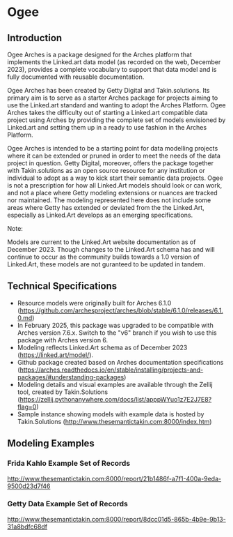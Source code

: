 # Ogee

## Introduction

Ogee Arches is a package designed for the Arches platform that implements the Linked.art data model (as recorded on the web, December 2023), provides a complete vocabulary to support that data model and is fully documented with reusable documentation.

Ogee Arches has been created by Getty Digital and Takin.solutions. Its primary aim is to serve as a starter Arches package for projects aiming to use the Linked.art standard and wanting to adopt the Arches Platform. Ogee Arches takes the difficulty out of starting a Linked.art compatible data project using Arches by providing the complete set of models envisioned by Linked.art and setting them up in a ready to use fashion in the Arches Platform.

Ogee Arches is intended to be a starting point for data modelling projects where it can be extended or pruned in order to meet the needs of the data project in question. Getty Digital, moreover, offers the package together with Takin.solutions as an open source resource for any institution or individual to adopt as a way to kick start their semantic data projects. 
Ogee is not a prescription for how all Linked.Art models should look or can work, and not a place where Getty modeling extensions or nuances are tracked nor maintained. The modeling represented here does not include some areas where Getty has extended or deviated from the the Linked.Art, especially as Linked.Art develops as an emerging specifications. 

Note: 

Models are current to the Linked.Art website documentation as of December 2023. Though changes to the Linked.Art schema has and will continue to occur as the community builds towards a 1.0 version of Linked.Art, these models are not guranteed to be updated in tandem. 

## Technical Specifications

- Resource models were originally built for Arches 6.1.0 (https://github.com/archesproject/arches/blob/stable/6.1.0/releases/6.1.0.md)
- In February 2025, this package was upgraded to be compatible with Arches version 7.6.x. Switch to the "v6" branch if you wish to use this package with Arches version 6.
- Modeling reflects Linked.Art schema as of December 2023 (https://linked.art/model/). 
- Github package created based on Arches documentation specifications (https://arches.readthedocs.io/en/stable/installing/projects-and-packages/#understanding-packages)
- Modeling details and visual examples are available through the Zellij tool, created by Takin.Solutions (https://zellij.pythonanywhere.com/docs/list/apppWYuo1z7E2J7E8?flag=0)
- Sample instance showing models with example data is hosted by Takin.Solutions (http://www.thesemantictakin.com:8000/index.htm)

## Modeling Examples

### Frida Kahlo Example Set of Records
http://www.thesemantictakin.com:8000/report/21b1486f-a7f1-400a-9eda-9500d23d7f46

### Getty Data Example Set of Records
[http://www.thesemantictakin.com:8000/report/8dcc01d5-865b-4b9e-9b13-31a8bdfc68df
](http://www.thesemantictakin.com:8000/report/e8e03e27-db10-4e0d-b654-3d7e95ed4e59)


